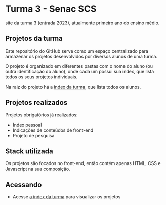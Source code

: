 # Turma 3 - Senac SCS
site da turma 3 (entrada 2023), atualmente primeiro ano do ensino médio.
## Projetos da turma

Este repositório do GitHub serve como um espaço centralizado para armazenar os projetos desenvolvidos por diversos alunos de uma turma. 

O projeto é organizado em diferentes pastas com o nome do aluno (ou outra identificação do aluno), onde cada um possui sua index, que lista todos os seus projetos individuais.

Na raiz do projeto há a [index da turma](https://arquivo.dev/t3), que lista todos os alunos.


## Projetos realizados

Projetos obrigatórios já realizados:

- Index pessoal
- Indicações de conteúdos de front-end
- Projeto de pesquisa
## Stack utilizada

Os projetos são focados no front-end, então contém apenas HTML, CSS e Javascript na sua composição.
## Acessando

- Acesse [a index da turma](https://arquivo.dev/t3) para visualizar os projetos
